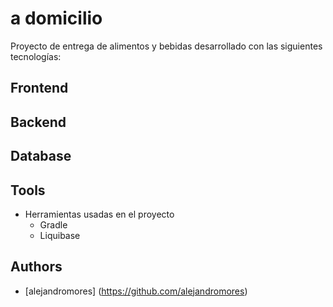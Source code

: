 # a domicilio

Proyecto de entrega de alimentos y bebidas desarrollado con las siguientes tecnologías:

## Frontend


## Backend


## Database


## Tools
- Herramientas usadas en el proyecto
	- Gradle
	- Liquibase

## Authors
- [alejandromores] (https://github.com/alejandromores)
